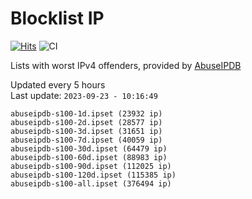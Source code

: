 # Blocklist IP

[![Hits](https://hits.seeyoufarm.com/api/count/incr/badge.svg?url=https%3A%2F%2Fgithub.com%2Fborestad%2Fblocklist-ip%2F&count_bg=%2379C83D&title_bg=%23555555&icon=&icon_color=%23E7E7E7&title=hits&edge_flat=false)](https://hits.seeyoufarm.com)  ![CI](https://img.shields.io/github/workflow/status/borestad/blocklist-ip/CI?style=flat-square)

Lists with worst IPv4 offenders, provided by [AbuseIPDB](https://www.abuseipdb.com/)

<!-- FOOTER-PLACEHOLDER -->
Updated every 5 hours<br>
Last update: `2023-09-23 - 10:16:49`
```
abuseipdb-s100-1d.ipset (23932 ip)
abuseipdb-s100-2d.ipset (28577 ip)
abuseipdb-s100-3d.ipset (31651 ip)
abuseipdb-s100-7d.ipset (40059 ip)
abuseipdb-s100-30d.ipset (64479 ip)
abuseipdb-s100-60d.ipset (88983 ip)
abuseipdb-s100-90d.ipset (112025 ip)
abuseipdb-s100-120d.ipset (115385 ip)
abuseipdb-s100-all.ipset (376494 ip)
```
